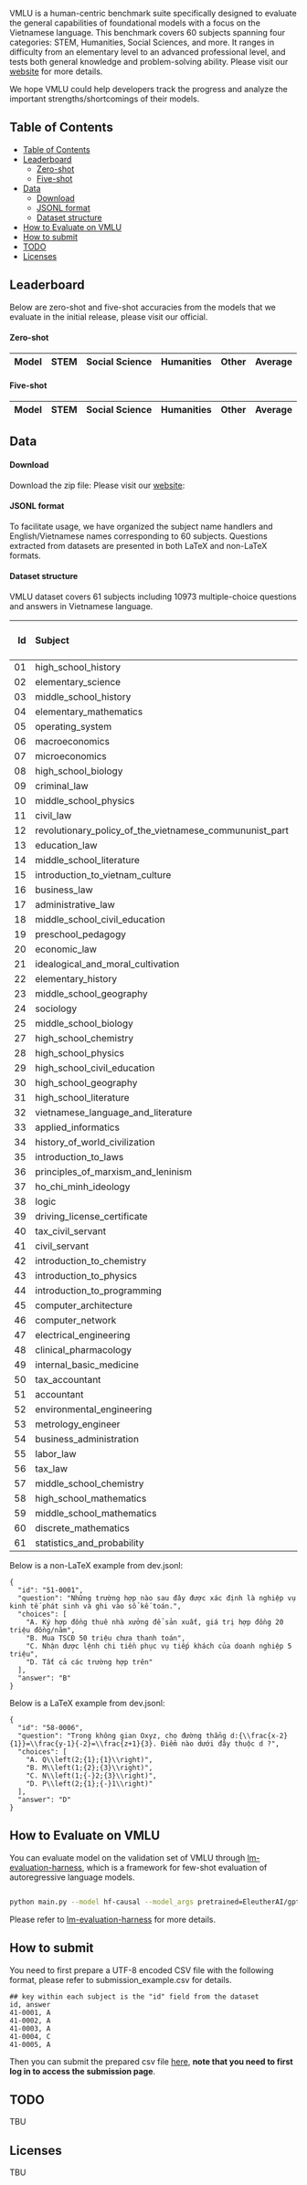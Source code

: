 VMLU is a human-centric benchmark suite specifically designed to evaluate the general capabilities of foundational models with a focus on the Vietnamese language. This benchmark covers 60 subjects spanning four categories: STEM, Humanities, Social Sciences, and more. It ranges in difficulty from an elementary level to an advanced professional level, and tests both general knowledge and problem-solving ability. Please visit our [website](https://veval.ai) for more details. 

We hope VMLU could help developers track the progress and analyze the important strengths/shortcomings of their models.

## Table of Contents

- [Table of Contents](#table-of-contents)
- [Leaderboard](#leaderboard)
    - [Zero-shot](#zero-shot)
    - [Five-shot](#five-shot)
- [Data](#data)
    - [Download](#download)
    - [JSONL format](#jsonl-format)
    - [Dataset structure](#dataset-structure)
- [How to Evaluate on VMLU](#how-to-evaluate-on-vmlu)
- [How to submit](#how-to-submit)
- [TODO](#todo)
- [Licenses](#licenses)



## Leaderboard

Below are zero-shot and five-shot accuracies from the models that we evaluate in the initial release, please visit our official.

#### Zero-shot
| Model               | STEM | Social Science | Humanities | Other | Average |
| ------------------- | :--: | :------------: | :--------: | :---: | :-----: |


#### Five-shot
| Model               | STEM | Social Science | Humanities | Other | Average |
| ------------------- | :--: | :------------: | :--------: | :---: | :-----: |


## Data

#### Download

Download the zip file: Please visit our [website](https://veval.ai):


#### JSONL format
To facilitate usage, we have organized the subject name handlers and English/Vietnamese names corresponding to 60 subjects. Questions extracted from datasets are presented in both LaTeX and non-LaTeX formats.


#### Dataset structure
VMLU dataset covers 61 subjects including 10973 multiple-choice questions and answers in Vietnamese language.

|   Id | Subject                                                 |   Number of questions |
|-----:|:--------------------------------------------------------|----------------------:|
|   01 | high_school_history                                     |                   200 |
|   02 | elementary_science                                      |                   200 |
|   03 | middle_school_history                                   |                   200 |
|   04 | elementary_mathematics                                  |                   200 |
|   05 | operating_system                                        |                   200 |
|   06 | macroeconomics                                          |                   200 |
|   07 | microeconomics                                          |                   200 |
|   08 | high_school_biology                                     |                   200 |
|   09 | criminal_law                                            |                   200 |
|   10 | middle_school_physics                                   |                   200 |
|   11 | civil_law                                               |                   197 |
|   12 | revolutionary_policy_of_the_vietnamese_commununist_part |                   200 |
|   13 | education_law                                           |                   179 |
|   14 | middle_school_literature                                |                   200 |
|   15 | introduction_to_vietnam_culture                         |                   200 |
|   16 | business_law                                            |                   200 |
|   17 | administrative_law                                      |                   193 |
|   18 | middle_school_civil_education                           |                   192 |
|   19 | preschool_pedagogy                                      |                    92 |
|   20 | economic_law                                            |                   151 |
|   21 | idealogical_and_moral_cultivation                       |                   200 |
|   22 | elementary_history                                      |                   197 |
|   23 | middle_school_geography                                 |                   185 |
|   24 | sociology                                               |                   194 |
|   25 | middle_school_biology                                   |                   185 |
|   27 | high_school_chemistry                                   |                   193 |
|   28 | high_school_physics                                     |                   187 |
|   29 | high_school_civil_education                             |                   196 |
|   30 | high_school_geography                                   |                   178 |
|   31 | high_school_literature                                  |                   194 |
|   32 | vietnamese_language_and_literature                      |                   195 |
|   33 | applied_informatics                                     |                   185 |
|   34 | history_of_world_civilization                           |                   192 |
|   35 | introduction_to_laws                                    |                   192 |
|   36 | principles_of_marxism_and_leninism                      |                   200 |
|   37 | ho_chi_minh_ideology                                    |                   194 |
|   38 | logic                                                   |                   176 |
|   39 | driving_license_certificate                             |                   191 |
|   40 | tax_civil_servant                                       |                   187 |
|   41 | civil_servant                                           |                   196 |
|   42 | introduction_to_chemistry                               |                   191 |
|   43 | introduction_to_physics                                 |                   195 |
|   44 | introduction_to_programming                             |                   200 |
|   45 | computer_architecture                                   |                   200 |
|   46 | computer_network                                        |                   195 |
|   47 | electrical_engineering                                  |                   192 |
|   48 | clinical_pharmacology                                   |                   193 |
|   49 | internal_basic_medicine                                 |                   197 |
|   50 | tax_accountant                                          |                   195 |
|   51 | accountant                                              |                   189 |
|   52 | environmental_engineering                               |                   188 |
|   53 | metrology_engineer                                      |                   194 |
|   54 | business_administration                                 |                   144 |
|   55 | labor_law                                               |                    47 |
|   56 | tax_law                                                 |                    48 |
|   57 | middle_school_chemistry                                 |                   191 |
|   58 | high_school_mathematics                                 |                   162 |
|   59 | middle_school_mathematics                               |                   109 |
|   60 | discrete_mathematics                                    |                   151 |
|   61 | statistics_and_probability                              |                   171 |


Below is a non-LaTeX example from dev.jsonl:

  ```
  {
    "id": "51-0001",
    "question": "Những trường hợp nào sau đây được xác định là nghiệp vụ kinh tế phát sinh và ghi vào sổ kế toán.",
    "choices": [
      "A. Ký hợp đồng thuê nhà xưởng để sản xuất, giá trị hợp đồng 20 triệu đồng/năm",
      "B. Mua TSCĐ 50 triệu chưa thanh toán",
      "C. Nhận được lệnh chi tiền phục vụ tiếp khách của doanh nghiệp 5 triệu",
      "D. Tất cả các trường hợp trên"
    ],
    "answer": "B"
  }
  ```


Below is a LaTeX example from dev.jsonl:
  ```
  {
    "id": "58-0006",
    "question": "Trong không gian Oxyz, cho đường thẳng d:{\\frac{x-2}{1}}=\\frac{y-1}{-2}=\\frac{z+1}{3}. Điểm nào dưới đây thuộc d ?",
    "choices": [
      "A. Q\\left(2;{1};{1}\\right)",
      "B. M\\left(1;{2};{3}\\right)",
      "C. N\\left(1;{-}2;{3}\\right)",
      "D. P\\left(2;{1};{-}1\\right)"
    ],
    "answer": "D"
  }
  ```



## How to Evaluate on VMLU
You can evaluate model on the validation set of VMLU through [lm-evaluation-harness](https://github.com/EleutherAI/lm-evaluation-harness), which is a framework for few-shot evaluation of autoregressive language models.  
```bash

python main.py --model hf-causal --model_args pretrained=EleutherAI/gpt-j-6B --tasks vmlu --device cuda:0
```

Please refer to [lm-evaluation-harness](https://github.com/EleutherAI/lm-evaluation-harness) for more details.

## How to submit
You need to first prepare a UTF-8 encoded CSV file with the following format, please refer to submission_example.csv for details.

```
## key within each subject is the "id" field from the dataset
id, answer
41-0001, A
41-0002, A
41-0003, A
41-0004, C
41-0005, A
```

Then you can submit the prepared csv file [here](https://veval.ai), **note that you need to first log in to access the submission page**.


## TODO
TBU


## Licenses
TBU
